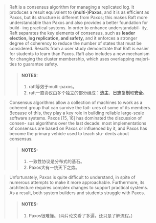 > Raft is a consensus algorithm for managing a replicated log. It produces a result equivalent to **(multi-)Paxos**, and it is as efficient as Paxos, but its structure is different from Paxos; this makes Raft more understandable than Paxos and also provides a better foundation for build- ing practical systems. In order to enhance understandabil- ity, Raft separates the key elements of consensus, such as **leader election, log replication, and safety,** and it enforces a stronger degree of coherency to reduce the number of states that must be considered. Results from a user study demonstrate that Raft is easier for students to learn than Paxos. Raft also includes a new mechanism for changing the cluster membership, which uses overlapping majori- ties to guarantee safety.
> > #### NOTES:
> > 1. raft等效于multi-paxos。
> > 2. raft一直协议由多个独立的部分组成：**选主**、**日志复制**和**安全**。

> Consensus algorithms allow a collection of machines to work as a coherent group that can survive the fail- ures of some of its members. Because of this, they play a key role in building reliable large-scale software systems. Paxos [15, 16] has dominated the discussion of consen- sus algorithms over the last decade: most implementations of consensus are based on Paxos or influenced by it, and Paxos has become the primary vehicle used to teach stu- dents about consensus.
> > #### NOTES:
> > 1. 一致性协议是分布式的基石。
> > 2. Paxos大有一统天下之势。

> Unfortunately, Paxos is quite difficult to understand, in spite of numerous attempts to make it more approachable. Furthermore, its architecture requires complex changes to support practical systems. As a result, both system builders and students struggle with Paxos.
> > #### NOTES:
> > 1. Paxos很难懂。（两片论文看了多遍，还只是了解流程。)

